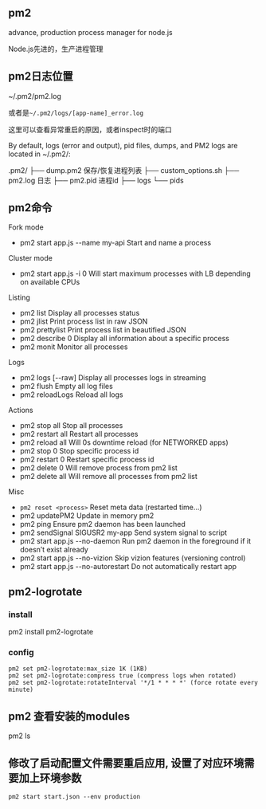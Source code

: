## pm2

advance, production process manager for node.js

Node.js先进的，生产进程管理

## pm2日志位置

~/.pm2/pm2.log

或者是`~/.pm2/logs/[app-name]_error.log`

这里可以查看异常重启的原因，或者inspect时的端口

By default, logs (error and output), pid files, dumps, and PM2 logs are located in ~/.pm2/:

.pm2/
├── dump.pm2 保存/恢复进程列表
├── custom_options.sh
├── pm2.log 日志
├── pm2.pid 进程id
├── logs
└── pids

## pm2命令

Fork mode

* pm2 start app.js --name my-api
Start and name a process

Cluster mode

* pm2 start app.js -i 0
Will start maximum processes with LB depending on available CPUs

Listing

* pm2 list
Display all processes status
* pm2 jlist
Print process list in raw JSON
* pm2 prettylist
Print process list in beautified JSON
* pm2 describe 0
Display all information about a specific process
* pm2 monit
Monitor all processes

Logs

* pm2 logs [--raw]
Display all processes logs in streaming
* pm2 flush
Empty all log files
* pm2 reloadLogs
Reload all logs

Actions

* pm2 stop all
Stop all processes
* pm2 restart all
Restart all processes
* pm2 reload all
Will 0s downtime reload (for NETWORKED apps)
* pm2 stop 0
Stop specific process id
* pm2 restart 0
Restart specific process id
* pm2 delete 0
Will remove process from pm2 list
* pm2 delete all
Will remove all processes from pm2 list

Misc

* `pm2 reset <process>`
Reset meta data (restarted time…)
* pm2 updatePM2
Update in memory pm2
* pm2 ping
Ensure pm2 daemon has been launched
* pm2 sendSignal SIGUSR2 my-app
Send system signal to script
* pm2 start app.js --no-daemon
Run pm2 daemon in the foreground if it doesn’t exist already
* pm2 start app.js --no-vizion
Skip vizion features (versioning control)
* pm2 start app.js --no-autorestart
Do not automatically restart app

## pm2-logrotate

### install

pm2 install pm2-logrotate

### config

```
pm2 set pm2-logrotate:max_size 1K (1KB)
pm2 set pm2-logrotate:compress true (compress logs when rotated)
pm2 set pm2-logrotate:rotateInterval '*/1 * * * *' (force rotate every minute)
```

## pm2 查看安装的modules

pm2 ls

## 修改了启动配置文件需要重启应用, 设置了对应环境需要加上环境参数

```shell
pm2 start start.json --env production
```
